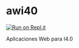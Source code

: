 # awi40

[![Run on Repl.it](https://repl.it/badge/github/CitlalySORomero22/awi40)](https://repl.it/github/CitlalySORomero22/awi40)

Aplicaciones Web para I4.0
